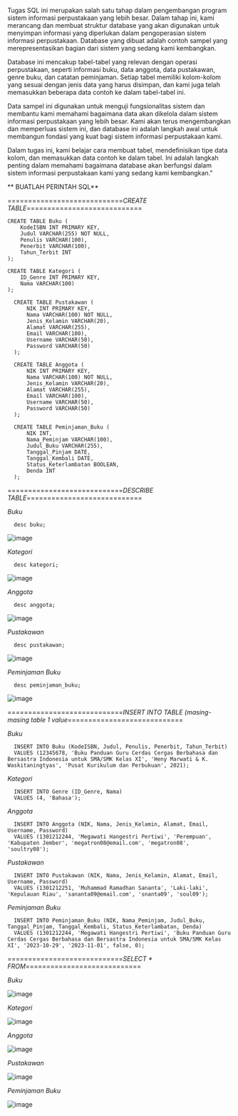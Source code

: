    Tugas SQL ini merupakan salah satu tahap dalam pengembangan program sistem informasi perpustakaan yang lebih besar. Dalam tahap ini, kami merancang dan membuat struktur database yang akan digunakan untuk menyimpan informasi yang diperlukan dalam pengoperasian sistem informasi perpustakaan. Database yang dibuat adalah contoh sampel yang merepresentasikan bagian dari sistem yang sedang kami kembangkan.

   Database ini mencakup tabel-tabel yang relevan dengan operasi perpustakaan, seperti informasi buku, data anggota, data pustakawan, genre buku, dan catatan peminjaman. Setiap tabel memiliki kolom-kolom yang sesuai dengan jenis data yang harus disimpan, dan kami juga telah memasukkan beberapa data contoh ke dalam tabel-tabel ini.

   Data sampel ini digunakan untuk menguji fungsionalitas sistem dan membantu kami memahami bagaimana data akan dikelola dalam sistem informasi perpustakaan yang lebih besar. Kami akan terus mengembangkan dan memperluas sistem ini, dan database ini adalah langkah awal untuk membangun fondasi yang kuat bagi sistem informasi perpustakaan kami.

   Dalam tugas ini, kami belajar cara membuat tabel, mendefinisikan tipe data kolom, dan memasukkan data contoh ke dalam tabel. Ini adalah langkah penting dalam memahami bagaimana database akan berfungsi dalam sistem informasi perpustakaan kami yang sedang kami kembangkan."



** BUATLAH PERINTAH SQL**

============================*CREATE TABLE*============================


    CREATE TABLE Buku (
        KodeISBN INT PRIMARY KEY,
        Judul VARCHAR(255) NOT NULL,
        Penulis VARCHAR(100),
        Penerbit VARCHAR(100),
        Tahun_Terbit INT
    );

    CREATE TABLE Kategori (
        ID_Genre INT PRIMARY KEY,
        Nama VARCHAR(100)
    );

      CREATE TABLE Pustakawan (
          NIK INT PRIMARY KEY,
          Nama VARCHAR(100) NOT NULL,
          Jenis_Kelamin VARCHAR(20),
          Alamat VARCHAR(255),
          Email VARCHAR(100),
          Username VARCHAR(50),
          Password VARCHAR(50)
      );
      
      CREATE TABLE Anggota (
          NIK INT PRIMARY KEY,
          Nama VARCHAR(100) NOT NULL,
          Jenis_Kelamin VARCHAR(20),
          Alamat VARCHAR(255),
          Email VARCHAR(100),
          Username VARCHAR(50),
          Password VARCHAR(50)
      );

      CREATE TABLE Peminjaman_Buku (
          NIK INT,
          Nama_Peminjam VARCHAR(100),
          Judul_Buku VARCHAR(255),
          Tanggal_Pinjam DATE,
          Tanggal_Kembali DATE,
          Status_Keterlambatan BOOLEAN,
          Denda INT
      );

============================*DESCRIBE TABLE*============================



*Buku*

      desc buku;


![image](https://github.com/MrIceAreBee11/Tugas-02---Implementasi-Basis-Data-SQL-Command-/assets/121444978/a34f9841-dd30-46a8-b3b7-c5eba39579db)




*Kategori*

      desc kategori;
      

![image](https://github.com/MrIceAreBee11/Tugas-02---Implementasi-Basis-Data-SQL-Command-/assets/121444978/251837f4-b945-4eba-ade2-6b6b09fc0108)



*Anggota*

      desc anggota;


![image](https://github.com/MrIceAreBee11/Tugas-02---Implementasi-Basis-Data-SQL-Command-/assets/121444978/5376113b-dd18-4080-8546-39cfd8b942fe)



*Pustakawan*

      desc pustakawan;


![image](https://github.com/MrIceAreBee11/Tugas-02---Implementasi-Basis-Data-SQL-Command-/assets/121444978/5a8c540b-cbee-49bd-84fe-3087f0b990d6)



*Peminjaman Buku*

      desc peminjaman_buku;


![image](https://github.com/MrIceAreBee11/Tugas-02---Implementasi-Basis-Data-SQL-Command-/assets/121444978/e571f79a-a8d9-4b69-ba60-f84cdcda6bdd)



============================*INSERT INTO TABLE (masing-masing table 1 value*============================


*Buku*


      INSERT INTO Buku (KodeISBN, Judul, Penulis, Penerbit, Tahun_Terbit)
      VALUES (12345678, 'Buku Panduan Guru Cerdas Cergas Berbahasa dan Bersastra Indonesia untuk SMA/SMK Kelas XI', 'Heny Marwati & K. Waskitaningtyas', 'Pusat Kurikulum dan Perbukuan', 2021);




*Kategori*


      INSERT INTO Genre (ID_Genre, Nama)
      VALUES (4, 'Bahasa');




*Anggota*


      INSERT INTO Anggota (NIK, Nama, Jenis_Kelamin, Alamat, Email, Username, Password)
      VALUES (1301212244, 'Megawati Hangestri Pertiwi', 'Perempuan', 'Kabupaten Jember', 'megatron08@email.com', 'megatron08', 'soultry08');




*Pustakawan*


      INSERT INTO Pustakawan (NIK, Nama, Jenis_Kelamin, Alamat, Email, Username, Password)
      VALUES (1301212251, 'Muhammad Ramadhan Sananta', 'Laki-laki', 'Kepulauan Riau', 'sananta09@email.com', 'snanta09', 'soul09');




*Peminjaman Buku*


      INSERT INTO Peminjaman_Buku (NIK, Nama_Peminjam, Judul_Buku, Tanggal_Pinjam, Tanggal_Kembali, Status_Keterlambatan, Denda)
      VALUES (1301212244, 'Megawati Hangestri Pertiwi', 'Buku Panduan Guru Cerdas Cergas Berbahasa dan Bersastra Indonesia untuk SMA/SMK Kelas XI', '2023-10-29', '2023-11-01', false, 0);




============================*SELECT * FROM*============================

*Buku*


![image](https://github.com/MrIceAreBee11/Tugas-02---Implementasi-Basis-Data-SQL-Command-/assets/121444978/8c92869a-f783-4736-8c67-fc209dddf352)




*Kategori*


![image](https://github.com/MrIceAreBee11/Tugas-02---Implementasi-Basis-Data-SQL-Command-/assets/121444978/17db5512-5504-4ba0-94b6-e8471ea8c815)



*Anggota*


![image](https://github.com/MrIceAreBee11/Tugas-02---Implementasi-Basis-Data-SQL-Command-/assets/121444978/d126318e-0e04-4035-8804-e32533edb1ee)




*Pustakawan*


![image](https://github.com/MrIceAreBee11/Tugas-02---Implementasi-Basis-Data-SQL-Command-/assets/121444978/b931a8d5-c713-4537-8a81-89e2df7598ad)




*Peminjaman Buku*


![image](https://github.com/MrIceAreBee11/Tugas-02---Implementasi-Basis-Data-SQL-Command-/assets/121444978/b3dfe33a-7d63-455b-b0d1-f84d9e5fdf6a)



